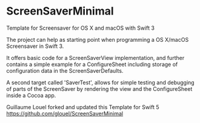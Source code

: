 # ScreenSaverMinimal
Template for Screensaver for OS X and macOS with Swift 3

The project can help as starting point when programming a OS X/macOS Screensaver in Swift 3.

It offers basic code for a ScreenSaverView implementation, and further contains a simple example for a ConfigureSheet including storage of configuration data in the ScreenSaverDefaults.

A second target called 'SaverTest', allows for simple testing and debugging of parts of the ScreenSaver by rendering the view and the ConfigureSheet inside a Cocoa app.



Guillaume Louel forked and updated this Template for Swift 5 https://github.com/glouel/ScreenSaverMinimal
